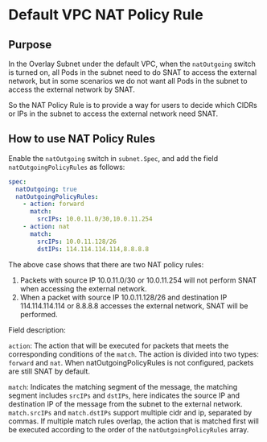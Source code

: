 # Default VPC NAT Policy Rule

## Purpose

In the Overlay Subnet under the default VPC, when the `natOutgoing` switch is turned on, all Pods in the subnet need to do SNAT to access the external network, but in some scenarios we do not want all Pods in the subnet to access the external network by SNAT.

So the NAT Policy Rule is to provide a way for users to decide which CIDRs or IPs in the subnet to access the external network need SNAT.

## How to use NAT Policy Rules

Enable the `natOutgoing` switch in `subnet.Spec`, and add the field `natOutgoingPolicyRules` as follows:

```yaml
spec:
  natOutgoing: true
  natOutgoingPolicyRules:
    - action: forward
      match:
        srcIPs: 10.0.11.0/30,10.0.11.254
    - action: nat
      match:
        srcIPs: 10.0.11.128/26
        dstIPs: 114.114.114.114,8.8.8.8
```

The above case shows that there are two NAT policy rules:

1. Packets with source IP 10.0.11.0/30 or 10.0.11.254 will not perform SNAT when accessing the external network.
2. When a packet with source IP 10.0.11.128/26 and destination IP 114.114.114.114 or 8.8.8.8 accesses the external network, SNAT will be performed.

Field description:

`action`: The action that will be executed for packets that meets the corresponding conditions of the `match`. The action is divided into two types: `forward` and `nat`. When natOutgoingPolicyRules is not configured, packets are still SNAT by default.

`match`: Indicates the matching segment of the message, the matching segment includes `srcIPs` and `dstIPs`, here indicates the source IP and destination IP of the message from the subnet to the external network. `match.srcIPs` and `match.dstIPs` support multiple cidr and ip, separated by commas.
If multiple match rules overlap, the action that is matched first will be executed according to the order of the `natOutgoingPolicyRules` array.

